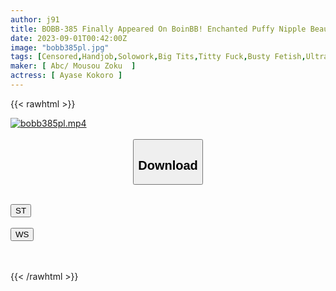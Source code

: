 ```yaml
---
author: j91
title: BOBB-385 Finally Appeared On BoinBB! Enchanted Puffy Nipple Beauty Big Tits! Thoroughly Taste It With The Supreme Milk Play That Sucks And Sucks! Boin Kokoro Ayase Box
date: 2023-09-01T00:42:00Z
image: "bobb385pl.jpg"
tags: [Censored,Handjob,Solowork,Big Tits,Titty Fuck,Busty Fetish,Ultra-Huge Tits	 ]
maker: [ Abc/ Mousou Zoku  ]
actress: [ Ayase Kokoro ]
---
```



{{< rawhtml >}}

<div class="video" data-videoid="WGGBdvkgkjCQBl">
    <a href="javascript:;">
        <img src="https://my.j91.asia/posts/bobb385pl/bobb385pl.jpg" width="WIDTH" height="HEIGHT" alt="bobb385pl.mp4" loading="lazy">
    </a>
</div>

<script type="text/javascript" src="https://j91.asia/asset/on-demand-st.js"></script>

<br>
  <link rel="stylesheet" href="https://j91.asia/asset/bs5.css">
  
  <center>
  <button class="btn btn-primary" type="button" data-bs-toggle="collapse" data-bs-target=".multi-collapse" aria-expanded="false" aria-controls="multiCollapseExample1 multiCollapseExample2"><h2>Download</h2></button></center>
</p>
<div class="row">
  <div class="col">
    <div class="collapse multi-collapse" id="multiCollapseExample1">
      <div class="card card-body">
	      	      <br>
<div class="buttons">  
<a href="https://streamtape.to/v/WGGBdvkgkjCQBl"><button class="btn-hover color-3"><i class="fa fa-download"></i> ST</button></a></div>
    </div>
  </div>
</div>
  <div class="col">
    <div class="collapse multi-collapse" id="multiCollapseExample2">
      <div class="card card-body">
	      <br>
<div class="buttons">
    <a href="https://wolfstream.tv/ngebdeyjg0qz"><button class="btn-hover color-9"><i class="fa fa-download"></i> WS</button></a></div>
<br><br>
      </div>
    </div>
  </div>
</div>

{{< /rawhtml >}}